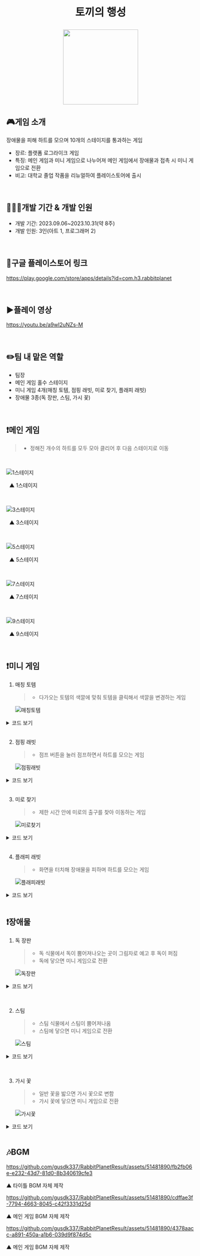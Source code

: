 # <p align="center">토끼의 행성</p>

<p align="center">
<img src="https://github.com/gusdk337/RabbitPlanetResult/assets/51481890/0b826058-0f23-49c7-b9cb-a6a39f41a659" width="200">
</p>

## 🎮게임 소개
장애물을 피해 하트를 모으며 10개의 스테이지를 통과하는 게임 &nbsp;

- 장르: 플랫폼 로그라이크 게임
- 특징: 메인 게임과 미니 게임으로 나누어져 메인 게임에서 장애물과 접촉 시 미니 게임으로 전환
- 비고: 대학교 졸업 작품을 리뉴얼하여 플레이스토어에 출시

&nbsp;

## 👩🏻‍💻개발 기간 & 개발 인원
- 개발 기간: 2023.09.06~2023.10.31(약 8주)
- 개발 인원: 3인(아트 1, 프로그래머 2)
  
&nbsp;

## 🔗구글 플레이스토어 링크
https://play.google.com/store/apps/details?id=com.h3.rabbitplanet

&nbsp;

## ▶️플레이 영상
https://youtu.be/a9wI2uNZs-M

&nbsp;

## ✏️팀 내 맡은 역할
- 팀장
- 메인 게임 홀수 스테이지
- 미니 게임 4개(매칭 토템, 점핑 래빗, 미로 찾기, 플래피 래빗)
- 장애물 3종(독 장판, 스팀, 가시 꽃)

&nbsp;

## ❗메인 게임
> - 정해진 개수의 하트를 모두 모아 클리어 후 다음 스테이지로 이동

&nbsp;

![1스테이지](https://github.com/gusdk337/RabbitPlanetResult/assets/51481890/07b3269e-77fb-4706-9170-130ca0a4f1a1)

&nbsp;
▲ 1스테이지

&nbsp;

![3스테이지](https://github.com/gusdk337/RabbitPlanetResult/assets/51481890/e39de233-1bd8-4757-a0b5-892022fdc876)

&nbsp;
▲ 3스테이지

&nbsp;

![5스테이지](https://github.com/gusdk337/RabbitPlanetResult/assets/51481890/26aac410-26e0-4d5b-8049-473f15e4a089)

&nbsp;
▲ 5스테이지

&nbsp;

![7스테이지](https://github.com/gusdk337/RabbitPlanetResult/assets/51481890/483a0235-e18d-4d93-8a64-3007c47fb087)

&nbsp;
▲ 7스테이지

&nbsp;

![9스테이지](https://github.com/gusdk337/RabbitPlanetResult/assets/51481890/73bd3c21-2b22-44d7-938e-d70a624c5f97)

&nbsp;
▲ 9스테이지

&nbsp;

## ❗미니 게임
1. 매칭 토템
   > - 다가오는 토템의 색깔에 맞춰 토템을 클릭해서 색깔을 변경하는 게임

    ![매칭토템](https://github.com/gusdk337/RabbitPlanetResult/assets/51481890/91e734b5-8449-4af3-a5b9-68ddd209aa15)

<details>
 <summary>코드 보기</summary>
 
```ts
using System.Collections;
using System.Collections.Generic;
using UnityEngine;

public class FlappyPlayer : MonoBehaviour
{
    public enum eState
    {
        Idle, Jump
    }

    public Animator anim;
    private eState state;
    private Rigidbody rb;
    public float jumpForce = 5f;
    private bool isAnimating = false;

    public int heartCnt;

    private void Start()
    {
        AudioListener.volume = 5;
        this.anim = this.GetComponent<Animator>();
        this.state = eState.Idle;
        this.rb = GetComponent<Rigidbody>();
    }

    private void Update()
    {
        if (Input.GetMouseButtonDown(0))
        {
            this.anim.SetInteger("State", 1);
            this.state = eState.Jump;
            this.Jump();
            this.isAnimating = true;

            if (isAnimating)
            {
                this.anim.Play("Jump", 0, 0);
            }
        }
        else
        {
            this.anim.SetInteger("State", 0);
            this.state = eState.Idle;
        }

        if(this.gameObject.transform.position.y > 3.9 || this.gameObject.transform.position.y < -3)
        {
            Destroy(this.gameObject);
        }
    }

    public void Jump()
    {
        rb.velocity = Vector3.up * jumpForce;

        this.state = eState.Jump;
    }

    private void OnTriggerEnter(Collider other)
    {
        if(other.gameObject.tag == "Obstacle")
        {
            Destroy(this.gameObject);
        }
    }

    private void OnCollisionEnter(Collision collision)
    {
        if (collision.gameObject.CompareTag("Heart"))
        {
            this.heartCnt++;
            Debug.Log(heartCnt);
            SoundManager.PlaySFX("Pop");
            Destroy(collision.gameObject);

        }
    }
}

```
▲ FlappyPlayer 스크립트

```ts
using System.Collections;
using System.Collections.Generic;
using UnityEngine;

public class FlappyMain : MonoBehaviour
{
    public UIFlappyDirector director;

    public GameObject stemPrefab;
    public GameObject flowerPrefab;
    public GameObject heartPrefab;

    private float repeatInterval1 = 3.0f;
    private float repeatInterval2 = 4.0f;
    private float repeatInterval3 = 4.5f;

    private void Awake()
    {
        //게임 방법 설명중 플레이 안되게 멈추기
        Time.timeScale = 0;
    }

    public void Init()
    {
        this.director.Init();
    }

    private void Start()
    {
        //n초마다 장애물 생성
        InvokeRepeating("GenerateStem", 0.0f, repeatInterval1);
        InvokeRepeating("GenerateFlower", 0.0f, repeatInterval2);

        //n초마다 하트 생성
        InvokeRepeating("GenerateHeart", 0.0f, repeatInterval3);
    }

    public void GenerateStem()
    {
        GameObject stem = Instantiate(stemPrefab);
        stem.transform.position = new Vector3(12.01f, Random.Range(4.9f, 5.3f), -0.354388f);
        stem.transform.localScale = new Vector3(Random.Range(1f, 3f), Random.Range(1f, 3f), Random.Range(1f, 3f));

    }

    public void GenerateFlower()
    {
        GameObject flower = Instantiate(flowerPrefab);
        flower.transform.position = new Vector3(12.01f, -2.53f, -0.354388f);
        flower.transform.localScale = new Vector3(Random.Range(8.817859f, 15f), Random.Range(8.817859f, 15f), Random.Range(8.817859f, 15f));
    }
    public void GenerateHeart()
    {
        GameObject heartGo = Instantiate(heartPrefab);
        heartGo.transform.position = new Vector3(12.01f, Random.Range(-0.1f, 3f), -0.354388f);
    }

}

```
▲ FlappyMain 스크립트

```ts
using System.Collections;
using System.Collections.Generic;
using UnityEngine;
using UnityEngine.UI;

public class UIFlappyDirector : MonoBehaviour
{
    public FlappyPlayer player;

    public UIGameOver gameOverPopup;
    public UIGameRule uiGameRule;
    public UIMemoryClear uiGameClear;
    public Text txtCurrentHeartCnt;
    public Text txtMaxHeartCnt;

    public void Init()
    {

    }

    private void Start()
    {
        this.txtMaxHeartCnt.text = 5.ToString();
    }

    private void Update()
    {
        if(player == null)
        {
            this.gameOverPopup.gameObject.SetActive(true);
        }

        this.txtCurrentHeartCnt.text = this.player.heartCnt.ToString();

        if(this.txtCurrentHeartCnt.text == this.txtMaxHeartCnt.text)
        {
            this.uiGameClear.gameObject.SetActive(true);
        }
    }
}

```
▲ UIFlappyDirector 스크립트
</details>
&nbsp;

2. 점핑 래빗
   > - 점프 버튼을 눌러 점프하면서 하트를 모으는 게임

    ![점핑래빗](https://github.com/gusdk337/RabbitPlanetResult/assets/51481890/b8bed44d-2612-4e2c-a437-db1de7d2d9b1)

<details>
 <summary>코드 보기</summary>
 
```ts
using System.Collections;
using System.Collections.Generic;
using UnityEngine;

public class JumpingPlayer : MonoBehaviour
{
    public enum eState
    {
        Idle, Jump
    }

    private float moveSpeed = 2f;
    private Animator anim;
    private eState state;
    private Rigidbody rb;
    private float jumpForce = 4f;
    private bool isAnimating = false;

    public int heartCnt;

    public VariableJoystick joy;

    private void Start()
    {
        this.anim = this.GetComponent<Animator>();
        this.rb = GetComponent<Rigidbody>();

    }

    private void Update()
    {
        this.Move();
    }

    public void Move()
    {
        float h = Input.GetAxisRaw("Horizontal") + joy.Horizontal;

        Vector3 dir = Vector3.Normalize(new Vector3(h, 0, 0));

        this.transform.Translate(dir * this.moveSpeed * Time.deltaTime, Space.World);
    }

    public void Jump()
    {
        rb.velocity = Vector3.up * jumpForce;

        this.state = eState.Jump;
        this.anim.SetInteger("State", 1);

        this.isAnimating = true;

        if (isAnimating)
        {
            this.anim.Play("Jump", 0, 0);
        }
    }

    private void OnCollisionEnter(Collision collision)
    {
        if (collision.gameObject.CompareTag("Heart"))
        {
            this.heartCnt++;
            Debug.Log(heartCnt);
            SoundManager.PlaySFX("Pop");
            Destroy(collision.gameObject);
        }
    }
}

```
▲ JumpingPlayer 스크립트

```ts
using System.Collections;
using System.Collections.Generic;
using UnityEngine;

public class JumpingMain : MonoBehaviour
{
    public GameObject boardPrefab;
    private float repeatInterval = 1.3f;

    private void Awake()
    {
        //게임 방법 설명중 플레이 안되게 멈추기
        Time.timeScale = 0;
    }

    private void Start()
    {
        InvokeRepeating("GenerateBoard", 0.0f, repeatInterval);
    }

    public void GenerateBoard()
    {
        GameObject boardGo = Instantiate(boardPrefab);
        boardGo.transform.position = new Vector3(Random.Range(-3f, 3f), 19.46f, 33f);
    }

}

```
▲ JumpingMain 스크립트

```ts
using System.Collections;
using System.Collections.Generic;
using UnityEngine;

public class Board : MonoBehaviour
{
    private float speed = 3f;


    private void Update()
    {
        this.MoveBoard();
    }

    public void MoveBoard()
    {
        this.transform.Translate(-this.transform.forward * this.speed * Time.deltaTime);

        if (this.gameObject.transform.position.z < 7f)
        {
            Destroy(this.gameObject);
        }

    }
}

```
▲ Board 스크립트

```ts
using System.Collections;
using System.Collections.Generic;
using UnityEngine;
using UnityEngine.UI;

public class UIJumpingDirector : MonoBehaviour
{
    public Button btnJump;
    public JumpingPlayer player;
    public UIGameRule uiGameRule;
    public UIGameOver uiGameOver;
    public UIMemoryClear uiGameClear;

    public Text txtCurrentHeartCnt;
    public Text txtMaxHeartCnt;

    private bool isClear;

    private void Start()
    {
        this.txtMaxHeartCnt.text = 3.ToString();

    }
    void Update()
    {
        this.btnJump.onClick.AddListener(() =>
        {
            this.player.Jump();
        });

        this.txtCurrentHeartCnt.text = this.player.heartCnt.ToString();

        if (this.txtCurrentHeartCnt.text == this.txtMaxHeartCnt.text)
        {
            this.uiGameClear.gameObject.SetActive(true);
            this.isClear = true;
        }

        if(this.player.transform.position.y <= 21f)
        {
            if (!this.isClear)
            {
                this.uiGameOver.gameObject.SetActive(true);
            }
        }

    }
}

```
▲ UIJumpingDirector 스크립트

</details>
&nbsp;

3. 미로 찾기
   > - 제한 시간 안에 미로의 출구를 찾아 이동하는 게임

     ![미로찾기](https://github.com/gusdk337/RabbitPlanetResult/assets/51481890/a165dcfe-b196-4772-a2fa-f209d8d03fd4)

<details>
 <summary>코드 보기</summary>
 
```ts
using System.Collections;
using System.Collections.Generic;
using UnityEngine;

public class MazePlayer : MonoBehaviour
{
    public enum eState
    {
        Idle, Walk
    }

    public Animator anim;
    private eState state;
    public float speed = 3f;

    //게임 오버 시 플레이어 멈추기
    public bool isStopped;

    public VariableJoystick joy;

    private void Start()
    {
        this.anim = this.GetComponent<Animator>();
        this.state = eState.Idle;
    }

    private void Update()
    {
        float h = Input.GetAxisRaw("Horizontal") + joy.Horizontal;
        float v = Input.GetAxisRaw("Vertical") + joy.Vertical;
        Vector3 dir = Vector3.Normalize(new Vector3(h, 0, v));

        this.transform.Translate(dir * this.speed * Time.deltaTime, Space.World);

        var angle = Mathf.Atan2(dir.x, dir.z) * Mathf.Rad2Deg;

        if (dir != Vector3.zero)
        {
            this.anim.SetInteger("State", 1);
            this.transform.rotation = Quaternion.AngleAxis(angle, Vector3.up);

        }
        else
        {
            this.anim.SetInteger("State", 0);
        }

        this.StopMove();    //게임 오버되면 멈춤

    }

    public void StopMove()
    {
        Rigidbody rb = GetComponent<Rigidbody>();

        if (this.isStopped)
        {
            this.speed = 0;
            rb.velocity = Vector3.zero;
        }
    }
}

```
▲ MazePlayer 스크립트

```ts
using System.Collections;
using System.Collections.Generic;
using UnityEngine;

public class MazeMain : MonoBehaviour
{
    public Transform goalPos;
    public MazePlayer player;
    public UIMazeDirector director;

    public float arrivalDistance = 0.5f;

    public float distanceToGoal;

    public GameObject heart;

    private void Awake()
    {
        //게임 방법 설명중 플레이 안되게 멈추기
        Time.timeScale = 0;
    }

    private void Update()
    {
        this.distanceToGoal = Vector3.Distance(player.transform.position, goalPos.position);

        //골인 지점 도착
        if (distanceToGoal <= arrivalDistance)
        {
            Destroy(this.heart);

            this.player.isStopped = true;

            this.director.uiGameClear.gameObject.SetActive(true);
        }
    }
}

```
▲ MazeMain 스크립트

```ts
using System.Collections;
using System.Collections.Generic;
using UnityEngine;
using UnityEngine.UI;

public class UIMazeDirector : MonoBehaviour
{
    public UIGameOver uiGameOver;
    public UIGameRule uiGameRule;
    public UIMemoryClear uiGameClear;
    public MazePlayer player;
    public Text timerText;
    public float totalTime = 30f; // 시작할 시간(60초)

    public float currentTime;

    void Start()
    {
        currentTime = totalTime;
        UpdateTimerDisplay();
    }
    private void Update()
    {
        if (currentTime > 0)
        {
            currentTime -= Time.deltaTime;
            UpdateTimerDisplay();
        }
        else
        {
            currentTime = 0;
            UpdateTimerDisplay();

            if (this.uiGameOver != null)
            {
                this.uiGameOver.gameObject.SetActive(true);
            }
        }
    }
    private void UpdateTimerDisplay()
    {
        // 시간을 정수로 반올림하여 텍스트에 표시
        timerText.text = Mathf.Ceil(currentTime).ToString();
    }
}

```
▲ UIMazeDirector 스크립트

</details>
&nbsp;

4. 플래피 래빗
   > - 화면을 터치해 장애물을 피하며 하트를 모으는 게임

     ![플래피래빗](https://github.com/gusdk337/RabbitPlanetResult/assets/51481890/96e5972e-79ad-438b-8026-28b7c50b8dbc)

<details>
 <summary>코드 보기</summary>
 
```ts
using System.Collections;
using System.Collections.Generic;
using UnityEngine;

public class FlappyPlayer : MonoBehaviour
{
    public enum eState
    {
        Idle, Jump
    }

    public Animator anim;
    private eState state;
    private Rigidbody rb;
    public float jumpForce = 5f;
    private bool isAnimating = false;

    public int heartCnt;

    private void Start()
    {
        AudioListener.volume = 5;
        this.anim = this.GetComponent<Animator>();
        this.state = eState.Idle;
        this.rb = GetComponent<Rigidbody>();
    }

    private void Update()
    {
        if (Input.GetMouseButtonDown(0))
        {
            this.anim.SetInteger("State", 1);
            this.state = eState.Jump;
            this.Jump();
            this.isAnimating = true;

            if (isAnimating)
            {
                this.anim.Play("Jump", 0, 0);
            }
        }
        else
        {
            this.anim.SetInteger("State", 0);
            this.state = eState.Idle;
        }

        if(this.gameObject.transform.position.y > 3.9 || this.gameObject.transform.position.y < -3)
        {
            Destroy(this.gameObject);
        }
    }

    public void Jump()
    {
        rb.velocity = Vector3.up * jumpForce;

        this.state = eState.Jump;
    }

    private void OnTriggerEnter(Collider other)
    {
        if(other.gameObject.tag == "Obstacle")
        {
            Destroy(this.gameObject);
        }
    }

    private void OnCollisionEnter(Collision collision)
    {
        if (collision.gameObject.CompareTag("Heart"))
        {
            this.heartCnt++;
            Debug.Log(heartCnt);
            SoundManager.PlaySFX("Pop");
            Destroy(collision.gameObject);

        }
    }
}

```
▲ FlappyPlayer 스크립트

```ts
using System.Collections;
using System.Collections.Generic;
using UnityEngine;

public class FlappyMain : MonoBehaviour
{
    public UIFlappyDirector director;

    public GameObject stemPrefab;
    public GameObject flowerPrefab;
    public GameObject heartPrefab;

    private float repeatInterval1 = 3.0f;
    private float repeatInterval2 = 4.0f;
    private float repeatInterval3 = 4.5f;

    private void Awake()
    {
        //게임 방법 설명중 플레이 안되게 멈추기
        Time.timeScale = 0;
    }

    public void Init()
    {
        this.director.Init();
    }

    private void Start()
    {
        //n초마다 장애물 생성
        InvokeRepeating("GenerateStem", 0.0f, repeatInterval1);
        InvokeRepeating("GenerateFlower", 0.0f, repeatInterval2);

        //n초마다 하트 생성
        InvokeRepeating("GenerateHeart", 0.0f, repeatInterval3);
    }

    public void GenerateStem()
    {
        GameObject stem = Instantiate(stemPrefab);
        stem.transform.position = new Vector3(12.01f, Random.Range(4.9f, 5.3f), -0.354388f);
        stem.transform.localScale = new Vector3(Random.Range(1f, 3f), Random.Range(1f, 3f), Random.Range(1f, 3f));

    }

    public void GenerateFlower()
    {
        GameObject flower = Instantiate(flowerPrefab);
        flower.transform.position = new Vector3(12.01f, -2.53f, -0.354388f);
        flower.transform.localScale = new Vector3(Random.Range(8.817859f, 15f), Random.Range(8.817859f, 15f), Random.Range(8.817859f, 15f));
    }
    public void GenerateHeart()
    {
        GameObject heartGo = Instantiate(heartPrefab);
        heartGo.transform.position = new Vector3(12.01f, Random.Range(-0.1f, 3f), -0.354388f);
    }

}

```
▲ FlappyMain 스크립트

```ts
using System.Collections;
using System.Collections.Generic;
using UnityEngine;

public class Stem : MonoBehaviour
{
    public float speed = 2f;

    private void Update()
    {
        this.transform.Translate(this.transform.right * this.speed * Time.deltaTime);

        if(this.gameObject.transform.position.x < -14.5)
        {
            Destroy(this.gameObject);
        }
    }
}

```
▲ Stem 스크립트

```ts
using System.Collections;
using System.Collections.Generic;
using UnityEngine;

public class Flower : MonoBehaviour
{
    public float speed = 2f;

    private void Update()
    {
        this.transform.Translate(this.transform.right * this.speed * Time.deltaTime);

        if (this.gameObject.transform.position.x < -14.5)
        {
            Destroy(this.gameObject);
        }
    }
}

```
▲ Flower 스크립트

```ts
using System.Collections;
using System.Collections.Generic;
using UnityEngine;

public class FlappyHeart : MonoBehaviour
{
    public float speed = 2f;

    private void Update()
    {
        this.transform.Translate(Vector3.left * this.speed * Time.deltaTime, Space.World);

        if (this.gameObject.transform.position.x < -14.5)
        {
            Destroy(this.gameObject);
        }
    }
}

```
▲ FlappyHeart 스크립트

</details>
&nbsp;

## ❗장애물
1. 독 장판
   > - 독 식물에서 독이 뿜어져나오는 곳이 그림자로 예고 후 독이 퍼짐
   > - 독에 닿으면 미니 게임으로 전환
   
   ![독장판](https://github.com/gusdk337/RabbitPlanetResult/assets/51481890/a57d3de1-4209-4296-b03c-c986032d9757)

<details>
 <summary>코드 보기</summary>
 
```ts
using System.Collections;
using System.Collections.Generic;
using UnityEngine;

public class PoisonGenerator : MonoBehaviour
{
    public GameObject fxPoisonInFlower;
    public GameObject fxPoisonOnTile;
    private float repeatInterval = 3.0f;    //반복되는 시간

    private GameObject poisonGoOnTile; //타일에 생성되는 독
    private GameObject poisonGoInFlower; //꽃에 생성되는 독

    public float x1;
    public float x2;
    public float y;
    public float z1;
    public float z2;

    public void Init(float x1, float x2, float y, float z1, float z2)
    {
        this.x1 = x1;
        this.x2 = x2;
        this.y = y;
        this.z1 = z1;
        this.z2 = z2;
    }

    void Start()
    {
        //반복적으로 독 생성(꽃에서)
        InvokeRepeating("GeneratePoisonInFlower", 0.0f, repeatInterval);

        //반복적으로 독 생성(타일에서)
        InvokeRepeating("GeneratePoisonOnTile", 0.0f, repeatInterval);

    }

    public void GeneratePoisonInFlower()
    {
        this.poisonGoInFlower = Instantiate(fxPoisonInFlower);
    }

    public void GeneratePoisonOnTile()
    {
        this.poisonGoOnTile = Instantiate(fxPoisonOnTile);
        this.poisonGoOnTile.transform.position = new Vector3(Random.Range(x1, x2), y, Random.Range(z1, z2));  //랜덤 위치 정해주기
    }
}

```
▲  스크립트
</details>

&nbsp;

2. 스팀
   > - 스팀 식물에서 스팀이 뿜어져나옴
   > - 스팀에 닿으면 미니 게임으로 전환
   
   ![스팀](https://github.com/gusdk337/RabbitPlanetResult/assets/51481890/bd1e5c22-7092-4a04-80aa-9c0d5fc11df2)

<details>
 <summary>코드 보기</summary>
 
```ts
using System.Collections;
using System.Collections.Generic;
using UnityEngine;

public class Steam : MonoBehaviour
{
    public GameObject fxSteam;
    public bool isSteamActive;


    private void Start()
    {
        InvokeRepeating("ToggleSteam", 0.0f, 2f);   //2초마다 반복
    }

    private void OnTriggerEnter(Collider other)
    {
        if (other.gameObject.CompareTag("Player"))
        {
            Debug.Log("스팀에 닿음");
            EventDispatcher.instance.SendEvent((int)EventEnum.eEventType.StartMiniGame);
        }
    }

    public void ToggleSteam()
    {
        //켜져있으면 끄고 꺼져있으면 킴
        if (isSteamActive)
        {
            this.fxSteam.SetActive(false);
            isSteamActive = false;
        }
        else
        {
            this.fxSteam.SetActive(true);
            isSteamActive = true;
        }
    }

}

```
▲  스크립트
</details>

&nbsp;

3. 가시 꽃
   > - 일반 꽃을 밟으면 가시 꽃으로 변함
   > - 가시 꽃에 닿으면 미니 게임으로 전환
   
   ![가시꽃](https://github.com/gusdk337/RabbitPlanetResult/assets/51481890/3c95ca95-8bc7-4a1d-b0b2-11e669b0588d)

<details>
 <summary>코드 보기</summary>
 
```ts
using System.Collections;
using System.Collections.Generic;
using UnityEngine;

public class Thorn1 : MonoBehaviour
{
    public Animator anim;
    public GameObject sharpThorn;

    private void Start()
    {

    }

    private void OnTriggerEnter(Collider other)
    {
        if (other.gameObject.CompareTag("Player"))
        {
            this.anim.Play("Disappear");    //가시 꽃으로 바뀌는 애니메이션

            this.sharpThorn.SetActive(true);    //가시 꽃 활성화

            EventDispatcher.instance.SendEvent((int)EventEnum.eEventType.StartMiniGame);    //미니게임 전환 이벤트 발동
        }
    }
}

```
▲  스크립트
</details>
&nbsp;

## 🎶BGM

https://github.com/gusdk337/RabbitPlanetResult/assets/51481890/fb2fb06e-e232-43d7-81d0-8b340619cfe3

▲ 타이틀 BGM 자체 제작

https://github.com/gusdk337/RabbitPlanetResult/assets/51481890/cdffae3f-7794-4663-8045-c42f3331d25d

▲ 메인 게임 BGM 자체 제작

https://github.com/gusdk337/RabbitPlanetResult/assets/51481890/4378aacc-a891-450a-a1b6-039d9f874d5c

▲ 메인 게임 BGM 자체 제작
